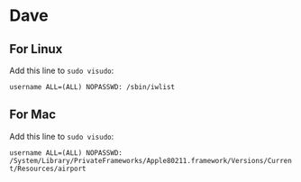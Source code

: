 # Dave

## For Linux

Add this line to `sudo visudo`:

`username ALL=(ALL) NOPASSWD: /sbin/iwlist`

## For Mac

Add this line to `sudo visudo`:

`username ALL=(ALL) NOPASSWD: /System/Library/PrivateFrameworks/Apple80211.framework/Versions/Current/Resources/airport`
